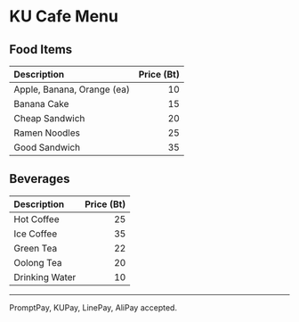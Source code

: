# KU Cafe Menu

## Food Items

| Description                | Price (Bt) |
|:---------------------------|-----:|
| Apple, Banana, Orange (ea) |  10  |
| Banana Cake                |  15  |
| Cheap Sandwich             |  20  |
| Ramen Noodles              |  25  |
| Good Sandwich              |  35  |

## Beverages

| Description                | Price (Bt) |
|:---------------------------|-----:|
| Hot Coffee                 |  25  |
| Ice Coffee                 |  35  |
| Green Tea                  |  22  |
| Oolong Tea                 |  20  |
| Drinking Water             |  10  |

---

PromptPay, KUPay, LinePay, AliPay accepted.
